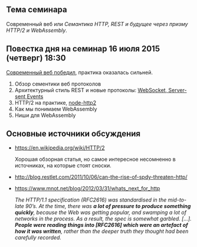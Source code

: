 ## Тема семинара

Современный веб или _Семантика HTTP, REST и будущее через призму HTTP/2 и WebAssembly_.

## Повестка дня на семинар 16 июля 2015 (четверг) 18:30

[Современный веб победил][голосование], практика оказалась сильней.

1. Обзор сементики веб протоколов
2. Архитектурный стиль REST и новые протоколы: [WebSocket, Server-sent Events][html-comms]
3. HTTP/2 на практике, [node-http2][node-http2]
4. Как мы понимаем WebAssembly
5. Ниши для WebAssembly

[голосование]: https://www.facebook.com/groups/javascript.2015/permalink/625865007550230
[html-comms]: https://html.spec.whatwg.org/multipage/comms.html
[node-http2]: https://github.com/molnarg/node-http2

## Основные источники обсуждения 

* https://en.wikipedia.org/wiki/HTTP/2

  Хорошая обзорная статья, но самое интересное несомненно в источниках, на которые стоят сноски.

* http://blog.restlet.com/2011/10/06/can-the-rise-of-spdy-threaten-http/
* https://www.mnot.net/blog/2012/03/31/whats_next_for_http
 
  _The HTTP/1.1 specification (RFC2616) was standardised in the mid-to-late 90’s. At the time, there was **a lot of pressure to produce something quickly**, because the Web was getting popular, and swamping a lot of networks in the process. As a result, the spec is somewhat garbled. [...]. **People were reading things into [RFC2616] which were an artefact of how it was written**, rather than the deeper truth they thought had been carefully recorded._
